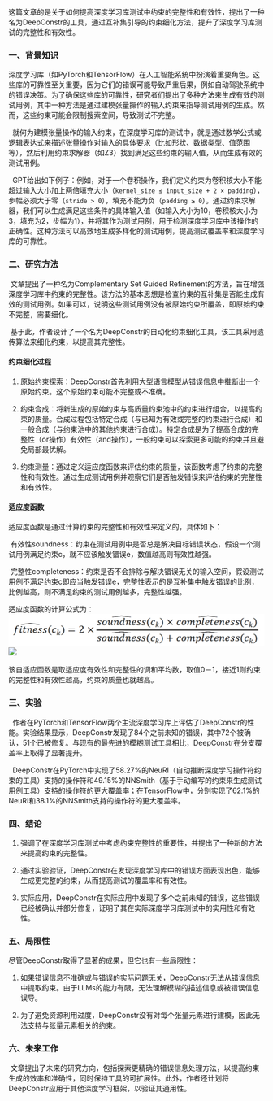 这篇文章的是关于如何提高深度学习库测试中约束的完整性和有效性，提出了一种名为DeepConstr的工具，通过互补集引导的约束细化方法，提升了深度学习库测试的完整性和有效性。
  
### 一、背景知识 

深度学习库（如PyTorch和TensorFlow）在人工智能系统中扮演着重要角色。这些库的可靠性至关重要，因为它们的错误可能导致严重后果，例如自动驾驶系统中的错误决策。为了确保这些库的可靠性，研究者们提出了多种方法来生成有效的测试用例，其中一种方法是通过建模张量操作的输入约束来指导测试用例的生成。然而，这些约束可能会限制搜索空间，导致测试不完整。

  就何为建模张量操作的输入约束，在深度学习库的测试中，就是通过数学公式或逻辑表达式来描述张量操作对输入的具体要求（比如形状、数据类型、值范围等），然后利用约束求解器（如Z3）找到满足这些约束的输入值，从而生成有效的测试用例。

  GPT给出如下例子：例如，对于一个卷积操作，我们定义约束为卷积核大小不能超过输入大小加上两倍填充大小（`kernel_size ≤ input_size + 2 × padding`），步幅必须大于零（`stride > 0`），填充不能为负（`padding ≥ 0`）。通过约束求解器，我们可以生成满足这些条件的具体输入值（如输入大小为10，卷积核大小为3，填充为2，步幅为1），并将其作为测试用例，用于检测深度学习库中该操作的正确性。这种方法可以高效地生成多样化的测试用例，提高测试覆盖率和深度学习库的可靠性。

### 二、研究方法


 文章提出了一种名为Complementary Set Guided Refinement的方法，旨在增强深度学习库中约束的完整性。该方法的基本思想是检查约束的互补集是否能生成有效的测试用例。如果可以，说明这些测试用例没有被原始约束所覆盖，即原始约束不完整，需要细化。

 基于此，作者设计了一个名为DeepConstr的自动化约束细化工具，该工具采用遗传算法来细化约束，以提高其完整性。

#### 约束细化过程

1. 原始约束探索：DeepConstr首先利用大型语言模型从错误信息中推断出一个原始约束。这个原始约束可能不完整或不准确。

2. 约束合成：将新生成的原始约束与高质量约束池中的约束进行组合，以提高约束的质量。合成过程包括特定合成（与已知为有效或完整的约束进行合成）和一般合成（与约束池中的其他约束进行合成）。特定合成是为了提高合成的完整性（or操作）有效性（and操作），一般约束可以探索更多可能的约束并且避免局部最优解。

3. 约束测量：通过定义适应度函数来评估约束的质量，该函数考虑了约束的完整性和有效性。通过生成测试用例并观察它们是否触发错误来评估约束的完整性和有效性。

#### 适应度函数

适应度函数是通过计算约束的完整性和有效性来定义的，具体如下：

 有效性soundness：约束在测试用例中是否总是解决目标错误状态，假设一个测试用例满足约束c，就不应该触发错误e，数值越高则有效性越强。

 完整性completeness：约束是否不会排除与解决错误无关的输入空间，假设测试用例不满足约束c即应当触发错误e，完整性表示的是互补集中触发错误的比例，比例越高，则不满足约束的测试用例越多，完整性越强。

适应度函数的计算公式为：
![DeepConstr](jpg/deepconstr.jpg)
![](file:///C:\Users\admin\AppData\Local\Temp\ksohtml22364\wps1.jpg) 

该自适应函数是取适应度有效性和完整性的调和平均数，取值0－1，接近1则约束的完整性和有效性越高，约束的质量也就越高。

### 三、实验

  作者在PyTorch和TensorFlow两个主流深度学习库上评估了DeepConstr的性能。实验结果显示，DeepConstr发现了84个之前未知的错误，其中72个被确认，51个已被修复。与现有的最先进的模糊测试工具相比，DeepConstr在分支覆盖率上取得了显著提升。

  DeepConstr在PyTorch中实现了58.27%的NeuRI（自动推断深度学习操作符约束的工具）支持的操作符和49.15%的NNSmith（基于手动编写的约束来生成测试用例工具）支持的操作符的更大覆盖率；在TensorFlow中，分别实现了62.1%的NeuRI和38.1%的NNSmith支持的操作符的更大覆盖率。

### 四、结论

1. 强调了在深度学习库测试中考虑约束完整性的重要性，并提出了一种新的方法来提高约束的完整性。

2. 通过实验验证，DeepConstr在发现深度学习库中的错误方面表现出色，能够生成更完整的约束，从而提高测试的覆盖率和有效性。

3. 实际应用，DeepConstr在实际应用中发现了多个之前未知的错误，这些错误已经被确认并部分修复，证明了其在实际深度学习库测试中的实用性和有效性。

### 五、局限性

尽管DeepConstr取得了显著的成果，但它也有一些局限性：

1. 如果错误信息不准确或与错误的实际问题无关，DeepConstr无法从错误信息中提取约束。由于LLMs的能力有限，无法理解模糊的描述信息或被错误信息误导。

2. 为了避免资源利用过度，DeepConstr没有对每个张量元素进行建模，因此无法支持与张量元素相关的约束。

### 六、未来工作

 文章提出了未来的研究方向，包括探索更精确的错误信息处理方法，以提高约束生成的效率和准确性，同时保持工具的可扩展性。此外，作者还计划将DeepConstr应用于其他深度学习框架，以验证其通用性。